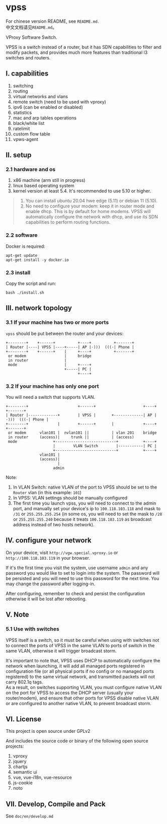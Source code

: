 # vpss

For chinese version README, see `README.md`.  
中文文档请见`README.md`。

VProxy Software Switch.

VPSS is a switch instead of a router, but it has SDN capabilities to filter and modify packets, and provides much more features than traditional l3 switches and routers.

## I. capabilities

1. switching
2. routing
3. virtual networks and vlans
4. remote switch (need to be used with vproxy)
5. ipv6 (can be enabled or disabled)
6. statistics
7. mac and arp tables operations
8. black/white list
9. ratelimit
10. custom flow table
11. vpws-agent

## II. setup

### 2.1 hardware and os

1. x86 machine (arm still in progress)
2. linux based operating system
3. kernel version at least 5.4. It's recommended to use 5.10 or higher.

> 1. You can install ubuntu 20.04 hwe edge (5.11) or debian 11 (5.10).
> 2. No need to configure your modem: keep it in router mode and enable dhcp. This is by default for home modems. VPSS will automatically configure the network with dhcp, and use its SDN capabilities to perform routing functions.

### 2.2 software

Docker is required:

```
apt-get update
apt-get install -y docker.io
```

### 2.3 install

Copy the script and run:

```
bash ./install.sh
```

## III. network topology

### 3.1 If your machine has two or more ports

`vpss` should be put between the router and your devices:

```
+--------+    +------+          +----+          +-------+
| Router |----| VPSS |----+-----| AP |·)))  (((·| Phone |
+--------+    +------+    |     +----+          +-------+
 or modem                 |     bridge
 in router                |
 mode                     |     +----+
                          +-----| PC |
                                +----+
```

### 3.2 If your machine has only one port

You will need a switch that supports VLAN.

```
+--------+                      +------+                     +----+          +-------+
| Router |-------------+        | VPSS |       +-------------| AP |·)))  (((·| Phone |
+--------+             |        +------+       |             +----+          +-------+
 or modem      vlan101 |  nvlan101 ||          | vlan 201    bridge
 in router     (access)|     trunk ||          | (access)
 mode                +---------------------------+           +----+
                     |        VLAN Switch        |-----------| PC |
                     +---------------------------+           +----+
               vlan101 |
               (access)|
                       |
                     admin
```

Note:

1. In VLAN Switch: native VLAN of the port to VPSS should be set to the `Router` vlan (in this example: `101`)
2. In VPSS: VLAN settings should be manually configured
3. The first time you launch vpss, you will need to connect to the admin port, and manually set your device's ip to `100.118.103.118` and mask to `/31` or `255.255.255.254` (in some os, you will need to set the mask to `/28` or `255.255.255.240` because it treats `100.118.103.119` as broadcast address instead of two hosts network).

## IV. configure your network

On your device, visit `http://vgw.special.vproxy.io` or `http://100.118.103.119` in your browser.

If it's the first time you visit the system, use username `admin` and any password you would like to set to login into the system. The password will be persisted and you will need to use this password for the next time. You may change the password after logging-in.

After configuring, remember to check and persist the configuration otherwise it will be lost after rebooting.

## V. Note

### 5.1 Use with switches

VPSS itself is a switch, so it must be careful when using with switches not to connect the ports of VPSS in the same VLAN to ports of switch in the same VLAN, otherwise it will trigger broadcast storm.

It's important to note that, VPSS uses DHCP to automatically configure the network when launching, it will add all managed ports registered in configuration file (or all physical ports if no config or no managed ports registered) to the same virtual network, and transmitted packets will not carry 802.1q tags.  
As a result, on switches supporting VLAN, you must configure native VLAN on the port for VPSS to access the DHCP server (usually your router/modem), and ensure that other ports for VPSS disable native VLAN or are configured to another native VLAN, to prevent broadcast storm.

## VI. License

This project is open source under GPLv2

And includes the source code or binary of the following open source projects:

1. vproxy
2. jquery
3. chartjs
4. semantic ui
5. vue, vue-i18n, vue-resource
6. js-cookie
7. noto

## VII. Develop, Compile and Pack

See `doc/en/develop.md`
